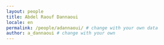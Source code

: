 ```yaml
---
layout: people
title: Abdel Raouf Dannaoui
locale: en
permalink: /people/adannaoui/ # change with your own data
author: a_dannaoui # change with your own 
---
```


